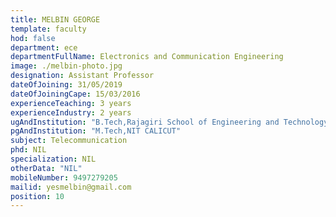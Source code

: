```yaml
---
title: MELBIN GEORGE
template: faculty
hod: false
department: ece
departmentFullName: Electronics and Communication Engineering 
image: ./melbin-photo.jpg
designation: Assistant Professor
dateOfJoining: 31/05/2019
dateOfJoiningCape: 15/03/2016
experienceTeaching: 3 years
experienceIndustry: 2 years
ugAndInstitution: "B.Tech,Rajagiri School of Engineering and Technology."
pgAndInstitution: "M.Tech,NIT CALICUT"
subject: Telecommunication
phd: NIL
specialization: NIL
otherData: "NIL"
mobileNumber: 9497279205
mailid: yesmelbin@gmail.com
position: 10
---
```

